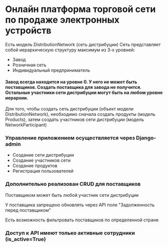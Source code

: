 # Онлайн платформа торговой сети по продаже электронных устройств

Есть модель DistributionNetwork (сеть дистрибуции)
Сеть представляет собой иерархическую структуру максимум из 3-х уровней:
* Завод
* Розничная сеть
* Индивидуальный предприниматель 
#### Завод всегда находится на уровне 0. У него не может быть поставщиков. Создать поставщика для завода не получится. Остальные участники сети дистрибуции могут быть на любом уровне иерархии. 

Для того, чтобы создать сеть дистрибуции (объект модели DistributionNetwork), 
необходимо сначала создать продукты (модель Products), затем создать участников 
сети дистрибуции (модель NetworkParticipant)

### Управление приложением осуществляется через Django-admin
* Создание сети дистрибуции
* Создание участников сети
* Создание продуктов 
* Регистрация пользователей 

### Дополнительно реализован CRUD для поставщиков 
Поставщиком может быть любой участник сети дистрибуции

У поставщика запрещено обновлять через API поле "Задолженность перед поставщиком"

Есть возможность фильтровать поставщиков по определенной стране 


### Доступ к API имеют только активные сотрудники (is_active=True)
